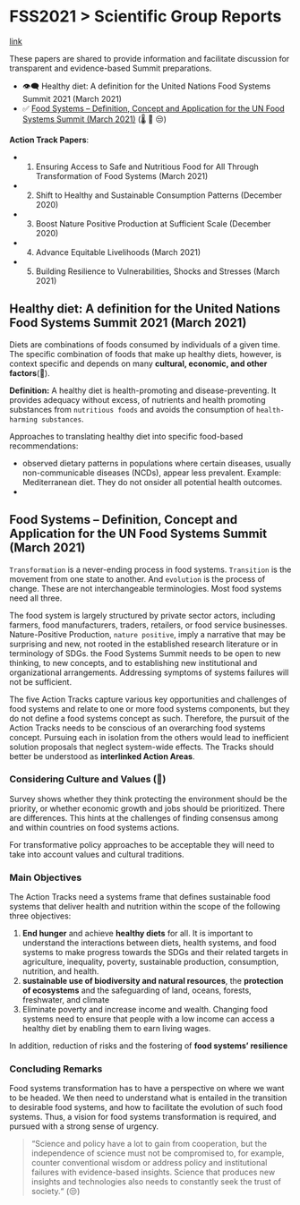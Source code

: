 # FSS2021 > Scientific Group Reports
[link](https://sc-fss2021.org/materials/scientific-group-reports-and-briefs/)

These papers are shared to provide information and facilitate discussion for transparent and evidence-based Summit preparations.
- 👁️‍🗨️ Healthy diet: A definition for the United Nations Food Systems Summit 2021 (March 2021)
- ✅ [Food Systems – Definition, Concept and Application for the UN Food Systems Summit (March 2021)](#food-systems--definition-concept-and-application-for-the-un-food-systems-summit-march-2021) (🌡️ 🤨 😒)

**Action Track Papers**:
- 1. Ensuring Access to Safe and Nutritious Food for All Through Transformation of Food Systems (March 2021)
- 2. Shift to Healthy and Sustainable Consumption Patterns (December 2020)
- 3. Boost Nature Positive Production at Sufficient Scale (December 2020)
- 4. Advance Equitable Livelihoods (March 2021)
- 5. Building Resilience to Vulnerabilities, Shocks and Stresses (March 2021)

## Healthy diet: A definition for the United Nations Food Systems Summit 2021 (March 2021)
Diets are combinations of foods consumed by individuals of a given time. The specific combination of foods that make up healthy diets, however, is context specific and depends on many **cultural, economic, and other factors**(🤨).

**Definition:**
A healthy diet is health-promoting and disease-preventing. It provides adequacy without excess, of nutrients and health promoting substances from `nutritious foods` and avoids the consumption of `health-harming substances`.

Approaches to translating healthy diet into specific food-based recommendations:
- observed dietary patterns in populations where certain diseases, usually non-communicable diseases (NCDs), appear less prevalent. Example: Mediterranean diet. They do not onsider all potential health outcomes.
- 




## Food Systems – Definition, Concept and Application for the UN Food Systems Summit (March 2021) 

`Transformation` is a never-ending process in food systems. `Transition` is the movement from one state to another. And `evolution` is the process of change. These are not interchangeable terminologies. Most food systems need all three. 

The food system is largely structured by private sector actors, including farmers, food manufacturers, traders, retailers, or food service businesses. 
Nature-Positive Production, `nature positive`, imply a narrative that may be surprising and new, not rooted in the established research literature or in terminology of SDGs. 
the Food Systems Summit needs to be open to new thinking, to new concepts, and to establishing new institutional and organizational arrangements. Addressing symptoms of systems failures will not be sufficient. 

The five Action Tracks capture various key opportunities and challenges of food systems and relate to one or more food systems components, but they do not define a food systems concept as such. Therefore, the pursuit of the Action Tracks needs to be conscious of an overarching food systems concept. Pursuing each in isolation from the others would lead to inefficient solution proposals that neglect system-wide effects. 
The Tracks should better be understood as **interlinked Action Areas**. 

### Considering Culture and Values (🤨)
Survey shows whether they think protecting the environment should be the priority, or whether economic growth and jobs should be prioritized. There are differences. This hints at the challenges of finding consensus among and within countries on food systems actions. 

For transformative policy approaches to be acceptable they will need to take into account values and cultural traditions. 

### Main Objectives 
The Action Tracks need a systems frame that defines sustainable food systems that deliver health and nutrition within the scope of the following three objectives: 
1. **End hunger** and achieve **healthy diets** for all. It is important to understand the interactions between diets, health systems, and food systems to make progress towards the SDGs and their related targets in agriculture, inequality, poverty, sustainable production, consumption, nutrition, and health. 
2. **sustainable use of biodiversity and natural resources**, the **protection of ecosystems** and the safeguarding of land, oceans, forests, freshwater, and climate 
3. Eliminate poverty and increase income and wealth. Changing food systems need to ensure that people with a low income can access a healthy diet by enabling them to earn living wages.

In addition, reduction of risks and the fostering of **food systems’ resilience** 

### Concluding Remarks 
Food systems transformation has to have a perspective on where we want to be headed. We then need to understand what is entailed in the transition to desirable food systems, and how to facilitate the evolution of such food systems. Thus, a vision for food systems transformation is required, and pursued with a strong sense of urgency. 

> “Science and policy have a lot to gain from cooperation, but the independence of science must not be compromised to, for example, counter conventional wisdom or address policy and institutional failures with evidence-based insights. Science that produces new insights and technologies also needs to constantly seek the trust of society.“ (😒)
